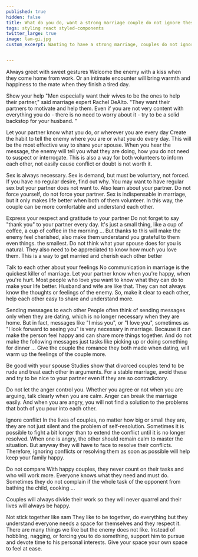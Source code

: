 ```yaml
---
published: true
hidden: false
title: What do you do, want a strong marriage couple do not ignore these
tags: styling react styled-components
twitter_large: true
image: lam-gi.jpg
custom_excerpt: Wanting to have a strong marriage, couples do not ignore it.


---
```


Always greet with sweet gestures
Welcome the enemy with a kiss when they come home from work. Or an intimate encounter will bring warmth and happiness to the mate when they finish a tired day.

Show your help
"Men especially want their wives to be the ones to help their partner," said marriage expert Rachel DeAlto. "They want their partners to motivate and help them. Even if you are not very content with everything you do - there is no need to worry about it - try to be a solid backstop for your husband. "

Let your partner know what you do, or wherever you are every day
Create the habit to tell the enemy where you are or what you do every day. This will be the most effective way to share your spouse. When you hear the message, the enemy will tell you what they are doing, how you do not need to suspect or interrogate. This is also a way for both volunteers to inform each other, not easily cause conflict or doubt is not worth it.

Sex is always necessary.
Sex is demand, but must be voluntary, not forced. If you have no regular desire, find out why. You may want to have regular sex but your partner does not want to. Also learn about your partner. Do not force yourself, do not force your partner. Sex is indispensable in marriage, but it only makes life better when both of them volunteer. In this way, the couple can be more comfortable and understand each other.

Express your respect and gratitude to your partner
Do not forget to say "thank you" to your partner every day. It's just a small thing, like a cup of coffee, a cup of coffee in the morning ... But thanks to this will make the enemy feel cherished, also make them understand you grateful to them even things. the smallest. Do not think what your spouse does for you is natural. They also need to be appreciated to know how much you love them. This is a way to get married and cherish each other better

Talk to each other about your feelings
No communication in marriage is the quickest killer of marriage. Let your partner know when you're happy, when you're hurt. Most people who love you want to know what they can do to make your life better. Husband and wife are like that. They can not always know the thoughts or feelings of the enemy. So, make it clear to each other, help each other easy to share and understand more.

Sending messages to each other
People often think of sending messages only when they are dating, which is no longer necessary when they are home. But in fact, messages like "I miss you", or "I love you", sometimes as "I look forward to seeing you" is very necessary in marriage. Because it can make the person feel happy and can share more things together. And do not make the following messages just tasks like picking up or doing something for dinner ... Give the couple the romance they both made when dating, will warm up the feelings of the couple more.

Be good with your spouse
Studies show that divorced couples tend to be rude and treat each other in arguments. For a stable marriage, avoid these and try to be nice to your partner even if they are so contradictory.

Do not let the anger control you.
Whether you agree or not when you are arguing, talk clearly when you are calm. Anger can break the marriage easily. And when you are angry, you will not find a solution to the problems that both of you pour into each other.

Ignore conflict
In the lives of couples, no matter how big or small they are, they are not just silent and the problem of self-resolution. Sometimes it is possible to fight a bit longer than to extend the conflict until it is no longer resolved. When one is angry, the other should remain calm to master the situation. But anyway they will have to face to resolve their conflicts. Therefore, ignoring conflicts or resolving them as soon as possible will help keep your family happy.

Do not compare
With happy couples, they never count on their tasks and who will work more. Everyone knows what they need and must do. Sometimes they do not complain if the whole task of the opponent from bathing the child, cooking ...

Couples will always divide their work so they will never quarrel and their lives will always be happy.

Not stick together like sam
They like to be together, do everything but they understand everyone needs a space for themselves and they respect it. There are many things we like but the enemy does not like. Instead of hobbling, nagging, or forcing you to do something, support him to pursue and devote time to his personal interests. Give your space your own space to feel at ease.